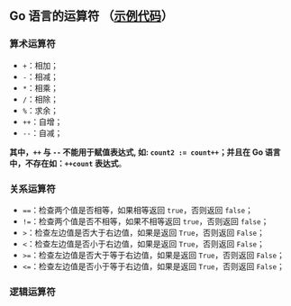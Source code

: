 ## Go 语言的运算符 （[示例代码](https://github.com/SilenceHVK/fun-golang/blob/master/src/basic/operator.go)）

### 算术运算符

- ```+```：相加；
- ```-```：相减；
- ```*```：相乘；
- ```/```：相除；
- ```%```：求余；
- ```++```：自增；
- ```--```：自减；

**其中，```++``` 与 ```--``` 不能用于赋值表达式, 如: ```count2 := count++```；并且在 Go 语言中，不存在如：```++count``` 表达式**。

### 关系运算符

- ```==```：检查两个值是否相等，如果相等返回 ```true```，否则返回 ```false```；
- ```!=```：检查两个值是否不相等，如果不相等返回 ```true```，否则返回 ```false```；
- ```>```：检查左边值是否大于右边值，如果是返回 ```True```，否则返回 ```False```；
- ```<```：检查左边值是否小于右边值，如果是返回 ```True```，否则返回 ```False```；
- ```>=```：检查左边值是否大于等于右边值，如果是返回 ```True```，否则返回 ```False```；
- ```<=```：检查左边值是否小于等于右边值，如果是返回 ```True```，否则返回 ```False```；

### 逻辑运算符


